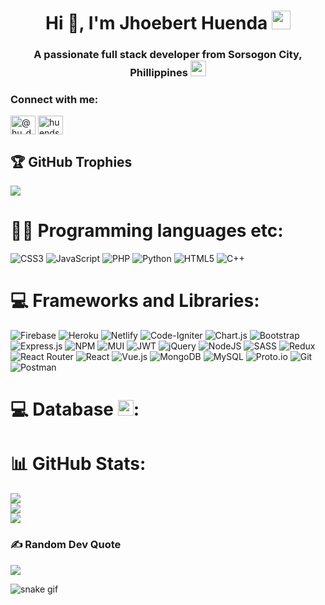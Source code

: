 <h1 align="center">Hi 👋, I'm Jhoebert Huenda <img src="https://emojis.slackmojis.com/emojis/images/1531849430/4246/blob-sunglasses.gif?1531849430" width="30"/></h1>
<h3 align="center">A passionate full stack developer from Sorsogon City, Phillippines <img src="https://upload.wikimedia.org/wikipedia/commons/thumb/9/99/Flag_of_the_Philippines.svg/2560px-Flag_of_the_Philippines.svg.png" width="25"></h3>

<h3 align="left">Connect with me:</h3>
<p align="left">
<a href="https://www.hackerrank.com/@hu_dev" target="blank"><img align="center" src="https://raw.githubusercontent.com/rahuldkjain/github-profile-readme-generator/master/src/images/icons/Social/hackerrank.svg" alt="@hu_dev" height="30" width="40" /></a>
<a href="https://www.leetcode.com/huends_code" target="blank"><img align="center" src="https://raw.githubusercontent.com/rahuldkjain/github-profile-readme-generator/master/src/images/icons/Social/leet-code.svg" alt="huends_code" height="30" width="40" /></a>
</p>


## 🏆 GitHub Trophies
![](https://github-profile-trophy.vercel.app/?username=Huends-Jhoebert&theme=onedark&no-frame=true&no-bg=false&margin-w=4)


# 👨‍💻 Programming languages etc:
![CSS3](https://img.shields.io/badge/css3-%231572B6.svg?style=for-the-badge&logo=css3&logoColor=white) ![JavaScript](https://img.shields.io/badge/javascript-%23323330.svg?style=for-the-badge&logo=javascript&logoColor=%23F7DF1E) ![PHP](https://img.shields.io/badge/php-%23777BB4.svg?style=for-the-badge&logo=php&logoColor=white) ![Python](https://img.shields.io/badge/python-3670A0?style=for-the-badge&logo=python&logoColor=ffdd54) ![HTML5](https://img.shields.io/badge/html5-%23E34F26.svg?style=for-the-badge&logo=html5&logoColor=white) ![C++](https://img.shields.io/badge/c++-%2300599C.svg?style=for-the-badge&logo=c%2B%2B&logoColor=white)


# 💻 Frameworks and Libraries:
  ![Firebase](https://img.shields.io/badge/firebase-%23039BE5.svg?style=for-the-badge&logo=firebase) ![Heroku](https://img.shields.io/badge/heroku-%23430098.svg?style=for-the-badge&logo=heroku&logoColor=white) ![Netlify](https://img.shields.io/badge/netlify-%23000000.svg?style=for-the-badge&logo=netlify&logoColor=#00C7B7) ![Code-Igniter](https://img.shields.io/badge/CodeIgniter-%23EF4223.svg?style=for-the-badge&logo=codeIgniter&logoColor=white) ![Chart.js](https://img.shields.io/badge/chart.js-F5788D.svg?style=for-the-badge&logo=chart.js&logoColor=white) ![Bootstrap](https://img.shields.io/badge/bootstrap-%23563D7C.svg?style=for-the-badge&logo=bootstrap&logoColor=white) ![Express.js](https://img.shields.io/badge/express.js-%23404d59.svg?style=for-the-badge&logo=express&logoColor=%2361DAFB) ![NPM](https://img.shields.io/badge/NPM-%23000000.svg?style=for-the-badge&logo=npm&logoColor=white) ![MUI](https://img.shields.io/badge/MUI-%230081CB.svg?style=for-the-badge&logo=material-ui&logoColor=white) ![JWT](https://img.shields.io/badge/JWT-black?style=for-the-badge&logo=JSON%20web%20tokens) ![jQuery](https://img.shields.io/badge/jquery-%230769AD.svg?style=for-the-badge&logo=jquery&logoColor=white) ![NodeJS](https://img.shields.io/badge/node.js-6DA55F?style=for-the-badge&logo=node.js&logoColor=white) ![SASS](https://img.shields.io/badge/SASS-hotpink.svg?style=for-the-badge&logo=SASS&logoColor=white) ![Redux](https://img.shields.io/badge/redux-%23593d88.svg?style=for-the-badge&logo=redux&logoColor=white) ![React Router](https://img.shields.io/badge/React_Router-CA4245?style=for-the-badge&logo=react-router&logoColor=white) ![React](https://img.shields.io/badge/react-%2320232a.svg?style=for-the-badge&logo=react&logoColor=%2361DAFB) ![Vue.js](https://img.shields.io/badge/vuejs-%2335495e.svg?style=for-the-badge&logo=vuedotjs&logoColor=%234FC08D) ![MongoDB](https://img.shields.io/badge/MongoDB-%234ea94b.svg?style=for-the-badge&logo=mongodb&logoColor=white) ![MySQL](https://img.shields.io/badge/mysql-00758f.svg?style=for-the-badge&logo=mysql&logoColor=white) ![Proto.io](https://img.shields.io/badge/Proto.io-161637?style=for-the-badge&logo=proto.io&logoColor=00e5ff) ![Git](https://img.shields.io/badge/Git-f1502f?style=for-the-badge&logo=git&logoColor=fff) ![Postman](https://img.shields.io/badge/Postman-f1502f?style=for-the-badge&logo=postman&logoColor=fff)
 
 
 # 💻 Database <img src="[https://upload.wikimedia.org/wikipedia/commons/thumb/9/99/Flag_of_the_Philippines.svg/2560px-Flag_of_the_Philippines.svg.png](https://www.svgrepo.com/show/134198/database.svg)" width="25">:
 
  
  
# 📊 GitHub Stats:
![](https://github-readme-streak-stats.herokuapp.com/?user=Huends-Jhoebert&theme=dark&hide_border=true)<br/>
![](https://github-readme-stats.vercel.app/api?username=Huends-Jhoebert&theme=dark&hide_border=true&include_all_commits=true&count_private=false)<br/>
![](https://github-readme-stats.vercel.app/api/top-langs/?username=Huends-Jhoebert&theme=dark&hide_border=true&include_all_commits=true&count_private=false&layout=compact)


### ✍️ Random Dev Quote
![](https://quotes-github-readme.vercel.app/api?type=horizontal&theme=tokyonight)

<!-- Proudly created with GPRM ( https://gprm.itsvg.in ) -->


![snake gif](https://github.com/Huends-Jhoebert/Huends-Jhoebert/blob/output/github-contribution-grid-snake.gif)


